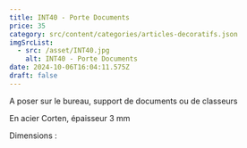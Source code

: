 ```yaml
---
title: INT40 - Porte Documents
price: 35
category: src/content/categories/articles-decoratifs.json
imgSrcList:
  - src: /asset/INT40.jpg
    alt: INT40 - Porte Documents
date: 2024-10-06T16:04:11.575Z
draft: false
---
```


A poser sur le bureau, support de documents ou de classeurs

En acier Corten, épaisseur 3 mm

Dimensions :
